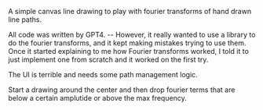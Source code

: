 A simple canvas line drawing to play with fourier transforms of hand
drawn line paths.

All code was written by GPT4. -- However, it really wanted to use a
library to do the fourier transforms, and it kept making mistakes
trying to use them.  Once it started explaining to me how Fourier
transforms worked, I told it to just implement one from scratch and it
worked on the first try.

The UI is terrible and needs some path management logic.

Start a drawing around the center and then drop fourier terms that are
below a certain amplutide or above the max frequency.


